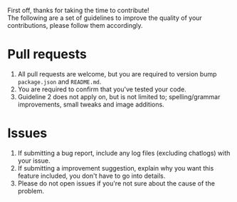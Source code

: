 First off, thanks for taking the time to contribute!  
The following are a set of guidelines to improve the quality of your contributions, please follow them accordingly.  

# Pull requests   
1. All pull requests are welcome, but you are required to version bump `package.json` and `README.md`.     
2. You are required to confirm that you've tested your code.  
3. Guideline 2 does not apply on, but is not limited to; spelling/grammar improvements, small tweaks and image additions.  

# Issues  
1. If submitting a bug report, include any log files (excluding chatlogs) with your issue.  
2. If submitting a improvement suggestion, explain why you want this feature included, you don't have to go into details.  
3. Please do not open issues if you're not sure about the cause of the problem.

